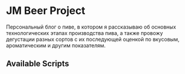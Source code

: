 # JM Beer Project

Персональный блог о пиве, в котором я рассказываю об основных технологических этапах производства пива, а также провожу дегустации разных сортов с их последующей
оценкой по вкусовым, ароматическим и другим показателям. 

## Available Scripts

